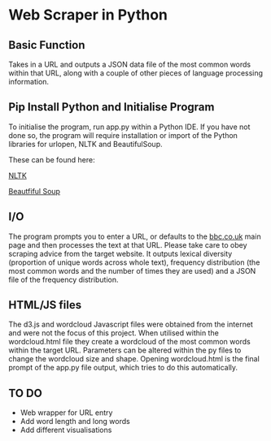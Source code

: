 # Web Scraper in Python

## Basic Function
Takes in a URL and outputs a JSON data file of the most common words within that URL, along with a couple of other pieces of language processing information.

## Pip Install Python and Initialise Program
To initialise the program, run app.py within a Python IDE. If you have not done so, the program will require installation or import of the Python libraries for urlopen, NLTK and BeautifulSoup.

These can be found here:

[NLTK](http://www.nltk.org/)

[Beautfiful Soup](https://www.crummy.com/software/BeautifulSoup/)


## I/O
The program prompts you to enter a URL, or defaults to the [bbc.co.uk](http://www.bbc.co.uk) main page and then processes the text at that URL. Please take care to obey scraping advice from the target website. It outputs lexical diversity (proportion of unique words across whole text), frequency distribution (the most common words and the number of times they are used) and a JSON file of the frequency distribution.

## HTML/JS files
The d3.js and wordcloud Javascript files were obtained from the internet and were not the focus of this project. When utilised within the wordcloud.html file they create a wordcloud of the most common words within the target URL. Parameters can be altered within the py files to change the wordcloud size and shape. Opening wordcloud.html is the final prompt of the app.py file output, which tries to do this automatically.

## TO DO
* Web wrapper for URL entry
* Add word length and long words
* Add different visualisations

